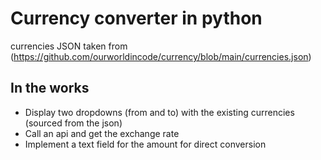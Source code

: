 # Currency converter in python

currencies JSON taken from (https://github.com/ourworldincode/currency/blob/main/currencies.json)

## In the works
- Display two dropdowns (from and to) with the existing currencies (sourced from the json)
- Call an api and get the exchange rate
- Implement a text field for the amount for direct conversion